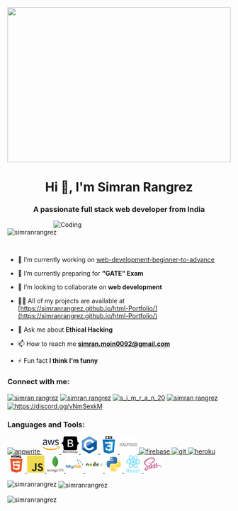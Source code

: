 <img src="https://en.idei.club/uploads/posts/2023-03/1679504261_en-idei-club-p-programmer-wallpaper-dizain-vkontakte-18.jpg" width="100%" height="350px" align="center">
<h1 align="center">Hi 👋, I'm Simran Rangrez</h1>
<h3 align="center">A passionate full stack web developer from India</h3>
<img align="right" alt="Coding" width="400" src ="https://img.freepik.com/free-vector/cartoon-style-programmer-working_52683-22693.jpg?w=740&t=st=1692947993~exp=1692948593~hmac=7d4f8ac105c3a534e13a5fb4c127d22fa20afeec5b647d9069205cc288b4bede"/>
 
<p align="left"> <img src="https://komarev.com/ghpvc/?username=simranrangrez&label=Profile%20views&color=0e75b6&style=flat" alt="simranrangrez" /> </p>

<p align="left"> <a href="https://twitter.com/" target="blank"><img src="https://img.shields.io/twitter/follow/?logo=twitter&style=for-the-badge" alt="" /></a> </p>

- 🔭 I’m currently working on [web-development-beginner-to-advance](https://simranrangrez.github.io/web-development-beginner-to-advance/)

- 🌱 I’m currently preparing for **"GATE" Exam**

- 👯 I’m looking to collaborate on **web development**

- 👨‍💻 All of my projects are available at [https://simranrangrez.github.io/html-Portfolio/](https://simranrangrez.github.io/html-Portfolio/)

- 💬 Ask me about **Ethical Hacking**

- 📫 How to reach me **simran.moin0092@gmail.com**

- ⚡ Fun fact **I think I'm funny**

<h3 align="left">Connect with me:</h3>
<p align="left">
<a href="https://linkedin.com/in/simran rangrez" target="blank"><img align="center" src="https://raw.githubusercontent.com/rahuldkjain/github-profile-readme-generator/master/src/images/icons/Social/linked-in-alt.svg" alt="simran rangrez" height="30" width="40" /></a>
<a href="https://fb.com/simran rangrez" target="blank"><img align="center" src="https://raw.githubusercontent.com/rahuldkjain/github-profile-readme-generator/master/src/images/icons/Social/facebook.svg" alt="simran rangrez" height="30" width="40" /></a>
<a href="https://instagram.com/s_i_m_r_a_n_20" target="blank"><img align="center" src="https://raw.githubusercontent.com/rahuldkjain/github-profile-readme-generator/master/src/images/icons/Social/instagram.svg" alt="s_i_m_r_a_n_20" height="30" width="40" /></a>
<a href="https://www.behance.net/simran rangrez" target="blank"><img align="center" src="https://raw.githubusercontent.com/rahuldkjain/github-profile-readme-generator/master/src/images/icons/Social/behance.svg" alt="simran rangrez" height="30" width="40" /></a>
<a href="https://discord.gg/https://discord.gg/vNmSexkM" target="blank"><img align="center" src="https://raw.githubusercontent.com/rahuldkjain/github-profile-readme-generator/master/src/images/icons/Social/discord.svg" alt="https://discord.gg/vNmSexkM" height="30" width="40" /></a>
</p>

<h3 align="left">Languages and Tools:</h3>
<p align="left"> <a href="https://appwrite.io" target="_blank" rel="noreferrer"> <img src="https://www.vectorlogo.zone/logos/appwriteio/appwriteio-icon.svg" alt="appwrite" width="40" height="40"/> </a> <a href="https://aws.amazon.com" target="_blank" rel="noreferrer"> <img src="https://raw.githubusercontent.com/devicons/devicon/master/icons/amazonwebservices/amazonwebservices-original-wordmark.svg" alt="aws" width="40" height="40"/> </a> <a href="https://getbootstrap.com" target="_blank" rel="noreferrer"> <img src="https://raw.githubusercontent.com/devicons/devicon/master/icons/bootstrap/bootstrap-plain-wordmark.svg" alt="bootstrap" width="40" height="40"/> </a> <a href="https://www.cprogramming.com/" target="_blank" rel="noreferrer"> <img src="https://raw.githubusercontent.com/devicons/devicon/master/icons/c/c-original.svg" alt="c" width="40" height="40"/> </a> <a href="https://www.w3schools.com/css/" target="_blank" rel="noreferrer"> <img src="https://raw.githubusercontent.com/devicons/devicon/master/icons/css3/css3-original-wordmark.svg" alt="css3" width="40" height="40"/> </a> <a href="https://expressjs.com" target="_blank" rel="noreferrer"> <img src="https://raw.githubusercontent.com/devicons/devicon/master/icons/express/express-original-wordmark.svg" alt="express" width="40" height="40"/> </a> <a href="https://firebase.google.com/" target="_blank" rel="noreferrer"> <img src="https://www.vectorlogo.zone/logos/firebase/firebase-icon.svg" alt="firebase" width="40" height="40"/> </a> <a href="https://git-scm.com/" target="_blank" rel="noreferrer"> <img src="https://www.vectorlogo.zone/logos/git-scm/git-scm-icon.svg" alt="git" width="40" height="40"/> </a> <a href="https://heroku.com" target="_blank" rel="noreferrer"> <img src="https://www.vectorlogo.zone/logos/heroku/heroku-icon.svg" alt="heroku" width="40" height="40"/> </a> <a href="https://www.w3.org/html/" target="_blank" rel="noreferrer"> <img src="https://raw.githubusercontent.com/devicons/devicon/master/icons/html5/html5-original-wordmark.svg" alt="html5" width="40" height="40"/> </a> <a href="https://developer.mozilla.org/en-US/docs/Web/JavaScript" target="_blank" rel="noreferrer"> <img src="https://raw.githubusercontent.com/devicons/devicon/master/icons/javascript/javascript-original.svg" alt="javascript" width="40" height="40"/> </a> <a href="https://www.mongodb.com/" target="_blank" rel="noreferrer"> <img src="https://raw.githubusercontent.com/devicons/devicon/master/icons/mongodb/mongodb-original-wordmark.svg" alt="mongodb" width="40" height="40"/> </a> <a href="https://www.mysql.com/" target="_blank" rel="noreferrer"> <img src="https://raw.githubusercontent.com/devicons/devicon/master/icons/mysql/mysql-original-wordmark.svg" alt="mysql" width="40" height="40"/> </a> <a href="https://nodejs.org" target="_blank" rel="noreferrer"> <img src="https://raw.githubusercontent.com/devicons/devicon/master/icons/nodejs/nodejs-original-wordmark.svg" alt="nodejs" width="40" height="40"/> </a> <a href="https://www.python.org" target="_blank" rel="noreferrer"> <img src="https://raw.githubusercontent.com/devicons/devicon/master/icons/python/python-original.svg" alt="python" width="40" height="40"/> </a> <a href="https://reactjs.org/" target="_blank" rel="noreferrer"> <img src="https://raw.githubusercontent.com/devicons/devicon/master/icons/react/react-original-wordmark.svg" alt="react" width="40" height="40"/> </a> <a href="https://sass-lang.com" target="_blank" rel="noreferrer"> <img src="https://raw.githubusercontent.com/devicons/devicon/master/icons/sass/sass-original.svg" alt="sass" width="40" height="40"/> </a> </p>

<p><img align="left" src="https://github-readme-stats.vercel.app/api/top-langs?username=simranrangrez&show_icons=true&locale=en&layout=compact" alt="simranrangrez" /></p>

<p>&nbsp;<img align="center" src="https://github-readme-stats.vercel.app/api?username=simranrangrez&show_icons=true&locale=en" alt="simranrangrez" /></p>

<p><img align="center" src="https://github-readme-streak-stats.herokuapp.com/?user=simranrangrez&" alt="simranrangrez" /></p>
